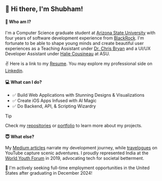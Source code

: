 ## 👋 Hi there, I'm Shubham!

#### 🧑 Who am I?
I'm a Computer Science graduate student at [Arizona State University](https://www.asu.edu/) with four years of software development experience from [BlackRock](https://www.blackrock.com/corporate). I'm fortunate to be able to shape young minds and create beautiful user experiences as a Teaching Assistant under [Dr. Chris Bryan](https://search.asu.edu/profile/3335256) and a UI/UX Developer Assistant under [Halie Cousineau](https://search.asu.edu/profile/4077374) at ASU.

✌ Here is a link to my [Resume](https://drive.google.com/file/d/1rgNaaGQo2VbV3_PdTqlbp1B0GKqm_lYw/edit). You may explore my professional side on [Linkedin](https://www.linkedin.com/in/shubham1chawla/).

#### 💻 What can I do?
- ✅ Build Web Applications with Stunning Designs & Visualizations
- ✅ Create iOS Apps Infused with AI Magic
- ✅ Do Backend, API, & Scripting Wizardry

> [!TIP]
> Check my [repositories](https://github.com/shubham1chawla?tab=repositories) or [portfolio](https://shubham1chawla.github.io/) to learn more about my projects.

#### 😇 What else?
My [Medium articles](https://medium.com/@shuchawl) narrate my development journey, while [travelogues](https://www.youtube.com/channel/UCCbki2O-rbIowkFsRJC2DrA) on YouTube capture scenic adventures. I proudly represented India at the [World Youth Forum](https://wyfegypt.com/) in 2019, advocating tech for societal betterment.

👀 I'm actively seeking full-time employment opportunities in the United States after graduating in December 2024!
